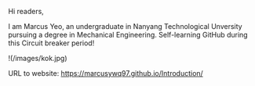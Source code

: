 Hi readers,

I am Marcus Yeo, an undergraduate in Nanyang Technological Unversity pursuing a degree in Mechanical Engineering. 
Self-learning GitHub during this Circuit breaker period!

!(/images/kok.jpg)

URL to website: https://marcusywq97.github.io/Introduction/
